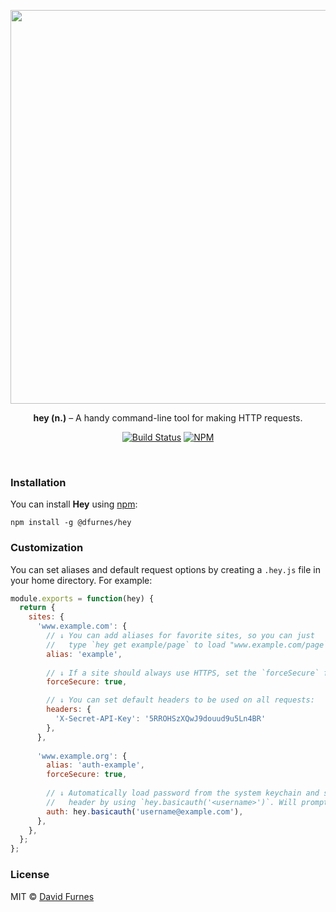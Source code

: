 <p align="center">
  <img src="https://cloud.githubusercontent.com/assets/583202/23245946/5ce91938-f95e-11e6-9ee6-0eac79a5d9e4.png" width="630" height="auto"> 
</p>

<p align="center">
  <strong>hey (n.)</strong> – A handy command-line tool for making HTTP requests.
</p>

<p align="center">
  <a href="https://travis-ci.org/DFurnes/hey"><img alt="Build Status" src="https://travis-ci.org/DFurnes/hey.svg?branch=master"></a>   <a href="https://npmjs.org/package/@dfurnes/hey"><img alt="NPM" src="https://img.shields.io/npm/v/@dfurnes/hey.svg"></a>
</p>
<br/>

### Installation
You can install __Hey__ using [npm](https://npmjs.org):

```
npm install -g @dfurnes/hey
```

### Customization
You can set aliases and default request options by creating a `.hey.js` file in your home directory. For example:

```js
module.exports = function(hey) {
  return {
    sites: {
      'www.example.com': {
        // ↓ You can add aliases for favorite sites, so you can just
        //   type `hey get example/page` to load "www.example.com/page`!
        alias: 'example',
        
        // ↓ If a site should always use HTTPS, set the `forceSecure` flag!
        forceSecure: true,

        // ↓ You can set default headers to be used on all requests:
        headers: {
          'X-Secret-API-Key': '5RROHSzXQwJ9douud9u5Ln4BR'
        },
      },
   
      'www.example.org': {
        alias: 'auth-example',
        forceSecure: true,
        
        // ↓ Automatically load password from the system keychain and set HTTP Basic Auth
        //   header by using `hey.basicauth('<username>')`. Will prompt on first request.
        auth: hey.basicauth('username@example.com'),
      },
    },
  };
};

```

### License
MIT &copy; [David Furnes](https://dfurnes.com)
